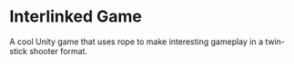 # Interlinked Game

A cool Unity game that uses rope to make interesting gameplay in a twin-stick shooter format.